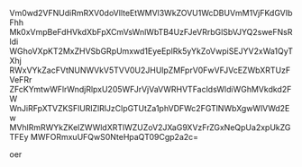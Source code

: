 Vm0wd2VFNUdiRmRXV0doVllteEtWMVl3WkZOVU1WcDBUVmM1VjFKdGVIbFhh
Mk0xVmpBeFdHVkdXbFpXCmVsWnlWbTB4UzFJeVRrbGlSbVJYQ2sweFNsRldi
WGhoVXpKT2MxZHVSbGRpUmxwd1EyeEplRk5yYkZoVwpiSEJYV2xWa1QyTXhj
RWxVYkZacFVtNUNWVkV5TVV0U2JHUlpZMFprV0FwVFJVcEZWbXRTUzFVeFRr
ZFcKYmtwWFlrWndjRlpxU205WFJrVjVaVWRHVTFacldsWldiWGhMVkdkd2FW
WnJiRFpXTVZKSFlURlZlRlJzClpGTUtZa1phVDFWc2FGTlNWbXgwWlVWd2Ew
MVhlRmRWYkZKelZWWldXRTlWZUZoV2JXaG9XVzFrZGxNeQpUa2xpUkZGTFEy
MWFORmxuUFQwS0NteHpaQT09Cgp2a2c=

oer